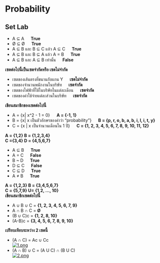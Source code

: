 # Probability
## Set Lab
* A ⊆ A &emsp; **True**
* Ø ⊆ Ø  &emsp; **True**
* A ⊆ B และ B ⊆ C แล้ว A ⊆ C &emsp; **True**
* A ⊆ B และ B ⊆ A แล้ว A = B  &emsp; **True**
* A ⊆ B และ A ⊆ B เท่านั้น &emsp; **False**

**เซตต่อไปนี้เป็นเซตจำกัดหรือ เซตไม่จำกัด**
 * เซตของเส้นตรงที่ขนานกับแกน Y &emsp; **เซตไม่จำกัด**
 * เซตของจำนวนพนักงานในบริษัท &emsp; **เซตจำกัด**
 * เซตของไฟฟ้าที่ใช้ในบริษัทในแต่ละเดือน &emsp; **เซตจำกัด**
 * เซตของค่าใช้จ่ายแต่ละส่วนในบริษัท &emsp; **เซตจำกัด**

**เขียนสมาชิกของเซตต่อไปนี้**  
* A = {x| x^2 - 1 = 0} &emsp; **A = {-1, 1}**
* B = {x| x เป็นตัวอักษรของคำว่า “probability”} &emsp; **B = {p, r, o, b, a, b, i, l, i, t, y}**
* C = {x | x เป็นจำนวนเดือนใน 1 ปี}  &emsp; **C = {1, 2, 3, 4, 5, 6, 7, 8, 9, 10, 11, 12}**

**A = {1,2} B = {1,2,3,4}**  
**C ={3,4} D = {4,5,6,7}** 
* A ⊆ B &emsp; **True**
* A = C &emsp; **False**
* B ~ D &emsp; **True**
* D ⊆ C &emsp; **False**
* C ⊆ D &emsp; **True**
* A ≠ B &emsp; **True**

**A = {1,2,3} B = {3,4,5,6,7}**  
**C = {5,7,9} U= {1,2, …, 10}**  
**เขียนสมาชิกเซตต่อไปนี้**  
* A ∪ B ∪ C = **{1, 2, 3, 4, 5, 6, 7, 9}**
* A ∩ B ∩ C = **Ø**
* (B ∪ C)c = **{1, 2, 8, 10}**
* (A-B)c = **{3, 4, 5, 6, 7, 8, 9, 10}**

**เปรียบเทียบระหว่าง 2 เซตนี้**  
* (A ∩ C) = Ac ∪ Cc  
[![1.png](https://i.postimg.cc/L51MVjkL/1.png)](https://postimg.cc/rRMbV0Pw)
* (A ∩ B) ∪ C = (A U C) ∩ (B U C)  
[![2.png](https://i.postimg.cc/TP31JHKb/2.png)](https://postimg.cc/qNWpkwXB)
